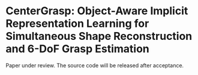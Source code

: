 # CenterGrasp: Object-Aware Implicit Representation Learning for Simultaneous Shape Reconstruction and 6-DoF Grasp Estimation

Paper under review. The source code will be released after acceptance.
